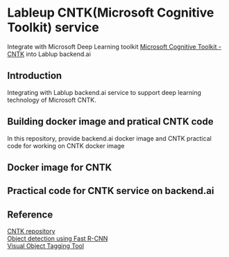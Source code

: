 # Lableup CNTK(Microsoft Cognitive Toolkit) service
Integrate with Microsoft Deep Learning toolkit [Microsoft Cognitive Toolkit - CNTK](https://www.microsoft.com/en-us/cognitive-toolkit/) into Lablup backend.ai

## Introduction
Integrating with Lablup backend.ai service to support deep learning technology of Microsoft CNTK. 

## Building docker image and pratical CNTK code
In this repository, provide backend.ai docker image and CNTK practical code for working on CNTK docker image

## Docker image for CNTK

## Practical code for CNTK service on backend.ai

## Reference
[CNTK repository](https://github.com/Microsoft/CNTK)  
[Object detection using Fast R-CNN](https://docs.microsoft.com/en-us/cognitive-toolkit/object-detection-using-fast-r-cnn)  
[Visual Object Tagging Tool](https://github.com/Microsoft/VoTT)  
